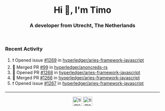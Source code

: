 <h1 align="center">Hi 👋, I'm Timo</h1>
<h3 align="center">A developer from Utrecht, The Netherlands</h3>
<br/>
<!-- https://github.com/rahuldkjain/github-profile-readme-generator --!>

<!--  <p align="left"><img src="https://github-readme-stats.vercel.app/api?username=timoglastra&show_icons=true&count_private=true&" alt="timoglastra" /></p> --!>

<!--
Github language stats
<p align="left"><img src="https://github-readme-stats.vercel.app/api/top-langs/?username=timoglastra&layout=compact" alt="timoglastra" /><p>
-->

<!-- Codestats language stats -->
<!-- <p align="left"><img src="https://codestats-readme.vercel.app/api/top-langs/?username=timoglastra&layout=compact&language_count=12" alt="timoglastra" /><p>    --!>
  
<h3>Recent Activity</h3>

<!--START_SECTION:activity-->
1. ❗️ Opened issue [#1269](https://github.com/hyperledger/aries-framework-javascript/issues/1269) in [hyperledger/aries-framework-javascript](https://github.com/hyperledger/aries-framework-javascript)
2. 🎉 Merged PR [#99](https://github.com/hyperledger/anoncreds-rs/pull/99) in [hyperledger/anoncreds-rs](https://github.com/hyperledger/anoncreds-rs)
3. 💪 Opened PR [#1268](https://github.com/hyperledger/aries-framework-javascript/pull/1268) in [hyperledger/aries-framework-javascript](https://github.com/hyperledger/aries-framework-javascript)
4. 🎉 Merged PR [#1266](https://github.com/hyperledger/aries-framework-javascript/pull/1266) in [hyperledger/aries-framework-javascript](https://github.com/hyperledger/aries-framework-javascript)
5. ❗️ Opened issue [#1267](https://github.com/hyperledger/aries-framework-javascript/issues/1267) in [hyperledger/aries-framework-javascript](https://github.com/hyperledger/aries-framework-javascript)
<!--END_SECTION:activity-->

---

<p align="center">
<a href="https://twitter.com/timoglastra" target="blank"><img align="center" src="https://cdn.jsdelivr.net/npm/simple-icons@3.0.1/icons/twitter.svg" alt="timoglastra" height="30" width="30" /></a>
<a href="https://linkedin.com/in/timoglastra" target="blank"><img align="center" src="https://cdn.jsdelivr.net/npm/simple-icons@3.0.1/icons/linkedin.svg" alt="timoglastra" height="30" width="30" /></a>
</p>



